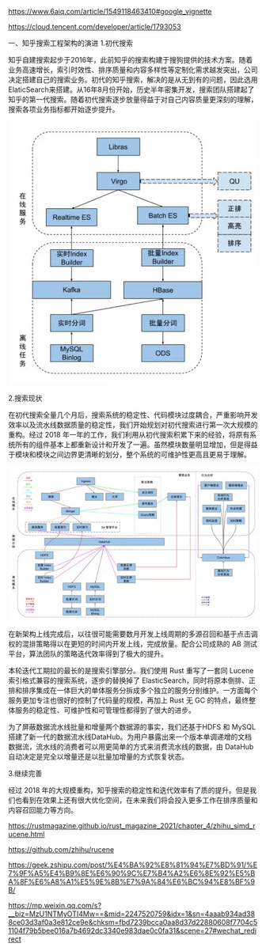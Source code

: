 https://www.6aiq.com/article/1549118463410#google_vignette

https://cloud.tencent.com/developer/article/1793053

一、知乎搜索工程架构的演进
1.初代搜索


知乎自建搜索起步于2016年，此前知乎的搜索构建于搜狗提供的技术方案。随着业务高速增长，索引时效性、排序质量和内容多样性等定制化需求越发突出，公司决定搭建自己的搜索业务。初代的知乎搜索，解决的是从无到有的问题，因此选用ElaticSearch来搭建。从16年8月份开始，历史半年密集开发，搜索团队搭建起了知乎的第一代搜索。随着初代搜索逐步放量得益于对自己内容质量更深刻的理解，搜索各项业务指标都开始逐步提升。

![zhihu-old.webp](./zhihu-old.webp)

2.搜索现状


在初代搜索全量几个月后，搜索系统的稳定性、代码模块过度耦合，严重影响开发效率以及流水线数据质量的稳定性，我们开始规划对初代搜索进行第一次大规模的重构。经过 2018 年一年的工作，我们利用从初代搜索积累下来的经验，将原有系统所有的组件基本上都重新设计和开发了一遍。虽然模块数量明显增加，但是得益于模块和模块之间边界更清晰的划分，整个系统的可维护性更高且更易于理解。

![zhihu.png](./zhihu.png)

在新架构上线完成后，以往很可能需要数月开发上线周期的多源召回和基于点击调权的混排策略得以在更短的时间内开发上线，完成放量。配合公司成熟的 AB 测试平台，算法团队的策略迭代效率得到了极大的提升。


本轮迭代工期拉的最长的是搜索引擎部分。我们使用 Rust 重写了一套同 Lucene 索引格式兼容的搜索系统，逐步的替换掉了 ElasticSearch，同时将原本倒排、正排和排序集成在一体巨大的单体服务分拆成多个独立的服务分别维护。一方面每个服务更加专注也很好的控制了代码量的规模，再加上 Rust 无 GC 的特点，最终整体服务的稳定性、可维护性和可管理性都得到了很大的进步。

为了屏蔽数据流水线批量和增量两个数据源的事实，我们还基于HDFS 和 MySQL 搭建了新一代的数据流水线DataHub。为用户暴露出来一个版本单调递增的文档数据流，流水线的消费者可以用更简单的方式来消费流水线的数据，由 DataHub 自动决定是完全以增量还是以批量加增量的方式恢复状态。

3.继续完善

经过 2018 年的大规模重构，知乎搜索的稳定性和迭代效率有了质的提升。但是我们也看到在效果上还有很大优化空间，在未来我们将会投入更多工作在排序质量和内容召回能力等方向。

https://rustmagazine.github.io/rust_magazine_2021/chapter_4/zhihu_simd_rucene.html

https://github.com/zhihu/rucene

https://geek.zshipu.com/post/%E4%BA%92%E8%81%94%E7%BD%91/%E7%9F%A5%E4%B9%8E%E6%90%9C%E7%B4%A2%E6%8E%92%E5%BA%8F%E6%A8%A1%E5%9E%8B%E7%9A%84%E6%BC%94%E8%BF%9B/

https://mp.weixin.qq.com/s?__biz=MzU1NTMyOTI4Mw==&mid=2247520759&idx=1&sn=4aaab934ad388ce03d3af0a3e812ce9e&chksm=fbd7239bcca0aa8d37d22880608f7704c51104f79b5bee016a7b4692dc3340e983dae0c0fa31&scene=27#wechat_redirect